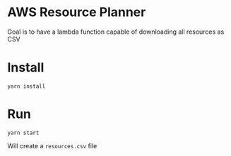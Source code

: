 # AWS Resource Planner

Goal is to have a lambda function capable of downloading all resources as CSV

# Install

```shell script
yarn install
```

# Run

```shell script
yarn start
```

Will create a `resources.csv` file
